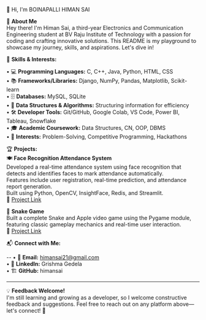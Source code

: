 👋 Hi, I'm BOINAPALLI HIMAN SAI

📌 **About Me**  
Hey there! I'm Himan Sai, a third-year Electronics and Communication Engineering student at BV Raju Institute of Technology with a passion for coding and crafting innovative solutions. This README is my playground to showcase my journey, skills, and aspirations. Let's dive in!


🚀 **Skills & Interests:**

• 💻 **Programming Languages:** C, C++, Java, Python, HTML, CSS  
• 📚 **Frameworks/Libraries:** Django, NumPy, Pandas, Matplotlib, Scikit-learn  
• 🗄️ **Databases:** MySQL, SQLite  
• 🧩 **Data Structures & Algorithms:** Structuring information for efficiency  
• 🛠️ **Developer Tools:** Git/GitHub, Google Colab, VS Code, Power BI, Tableau, Snowflake  
• 🎓 **Academic Coursework:** Data Structures, CN, OOP, DBMS  
• 🎯 **Interests:** Problem-Solving, Competitive Programming, Hackathons


🏆 **Projects:**  
🍽️ **Face Recognition Attendance System**  
Developed a real-time attendance system using face recognition that detects and identifies faces to mark attendance automatically.  
Features include user registration, real-time prediction, and attendance report generation.  
Built using Python, OpenCV, InsightFace, Redis, and Streamlit.  
🔗 [Project Link](https://github.com/himansai/attendance-system-ap.git)


🐍 **Snake Game**    
Built a complete Snake and Apple video game using the Pygame module, featuring classic gameplay mechanics and real-time user interaction.  
🔗 [Project Link](https://github.com/himansai/Python_Project.git)
 

📬 **Connect with Me:**

--
• 📧 **Email:** himansai21@gmail.com  
• 💼 **LinkedIn:** Grishma Gedela  
• 🏗️ **GitHub:** himansai

---


💡 **Feedback Welcome!**  
I'm still learning and growing as a developer, so I welcome constructive feedback and suggestions. Feel free to reach out on any platform above—let's connect! 🚀
